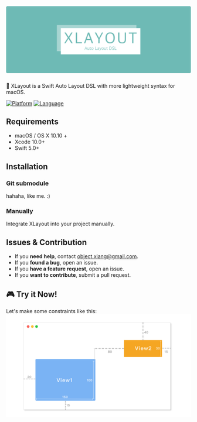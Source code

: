 # [![XLayout](https://github.com/HsiangHo/XLayout/blob/master/images/logo.png?raw=true)](#)
🐳 XLayout is a Swift Auto Layout DSL with more lightweight syntax for macOS.  
  
[![Platform](https://img.shields.io/badge/platform-macOS%20%7C%20OS%20X%2010.10%2B-orange.svg)](https://github.com/HsiangHo/XLayout)
[![Language](https://img.shields.io/badge/language-swift%205-red.svg)](https://github.com/HsiangHo/XLayout)

## Requirements

- macOS / OS X 10.10 +
- Xcode 10.0+
- Swift 5.0+

## Installation
### Git submodule
hahaha, like me. :)   

### Manually

Integrate XLayout into your project manually.

## Issues & Contribution

- If you **need help**, contact <object.xiang@gmail.com>.
- If you **found a bug**, open an issue.
- If you **have a feature request**, open an issue.
- If you **want to contribute**, submit a pull request.

## 🎮 Try it Now!

Let's make some constraints like this:   
[![DEMO](https://github.com/HsiangHo/XLayout/blob/master/images/demo.png?raw=true)](#)
